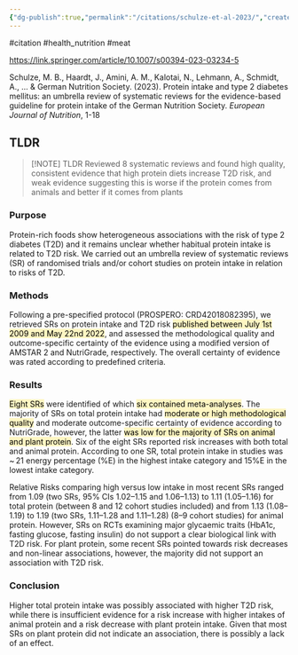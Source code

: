```yaml
---
{"dg-publish":true,"permalink":"/citations/schulze-et-al-2023/","created":"2025-10-23T17:42:44.865+01:00","updated":"2025-10-23T18:06:08.802+01:00"}
---
```


#citation #health_nutrition #meat 

https://link.springer.com/article/10.1007/s00394-023-03234-5

Schulze, M. B., Haardt, J., Amini, A. M., Kalotai, N., Lehmann, A., Schmidt, A., ... & German Nutrition Society. (2023). Protein intake and type 2 diabetes mellitus: an umbrella review of systematic reviews for the evidence-based guideline for protein intake of the German Nutrition Society. _European Journal of Nutrition_, 1-18
## TLDR
> [!NOTE] TLDR
> Reviewed 8 systematic reviews and found high quality, consistent evidence that high protein diets increase T2D risk, and weak evidence suggesting this is worse if the protein comes from animals and better if it comes from plants

### Purpose
Protein-rich foods show heterogeneous associations with the risk of type 2 diabetes (T2D) and it remains unclear whether habitual protein intake is related to T2D risk. We carried out an umbrella review of systematic reviews (SR) of randomised trials and/or cohort studies on protein intake in relation to risks of T2D.

### Methods
Following a pre-specified protocol (PROSPERO: CRD42018082395), we retrieved SRs on protein intake and T2D risk <mark style="background: #FFF3A3A6;">published between July 1st 2009 and May 22nd 2022</mark>, and assessed the methodological quality and outcome-specific certainty of the evidence using a modified version of AMSTAR 2 and NutriGrade, respectively. The overall certainty of evidence was rated according to predefined criteria.

### Results

<mark style="background: #FFF3A3A6;">Eight SRs</mark> were identified of which <mark style="background: #FFF3A3A6;">six contained meta-analyses</mark>. The majority of SRs on total protein intake had <mark style="background: #FFF3A3A6;">moderate or high methodological quality</mark> and moderate outcome-specific certainty of evidence according to NutriGrade, however, the latter <mark style="background: #FFF3A3A6;">was low for the majority of SRs on animal and plant protein</mark>. Six of the eight SRs reported risk increases with both total and animal protein. According to one SR, total protein intake in studies was ~ 21 energy percentage (%E) in the highest intake category and 15%E in the lowest intake category. 

Relative Risks comparing high versus low intake in most recent SRs ranged from 1.09 (two SRs, 95% CIs 1.02–1.15 and 1.06–1.13) to 1.11 (1.05–1.16) for total protein (between 8 and 12 cohort studies included) and from 1.13 (1.08–1.19) to 1.19 (two SRs, 1.11–1.28 and 1.11–1.28) (8–9 cohort studies) for animal protein. However, SRs on RCTs examining major glycaemic traits (HbA1c, fasting glucose, fasting insulin) do not support a clear biological link with T2D risk. For plant protein, some recent SRs pointed towards risk decreases and non-linear associations, however, the majority did not support an association with T2D risk.

### Conclusion

Higher total protein intake was possibly associated with higher T2D risk, while there is insufficient evidence for a risk increase with higher intakes of animal protein and a risk decrease with plant protein intake. Given that most SRs on plant protein did not indicate an association, there is possibly a lack of an effect.